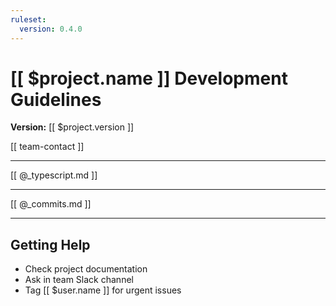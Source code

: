 ```yaml
---
ruleset:
  version: 0.4.0
---
```


# [[ $project.name ]] Development Guidelines

**Version:** [[ $project.version ]]

[[ team-contact ]]

---

[[ @_typescript.md ]]

---

[[ @_commits.md ]]

---

## Getting Help

- Check project documentation
- Ask in team Slack channel
- Tag [[ $user.name ]] for urgent issues
